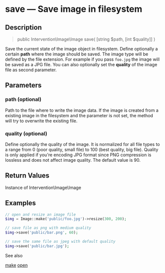 # save — Save image in filesystem

## Description

> public Intervention\Image\Image save( [string $path, [int $quality]] )

Save the current state of the image object in filesystem. Define optionally a certain **path** where the image should be saved. The image type will be defined by the file extension. For example if you pass ```foo.jpg``` the image will be saved as a JPG file. You can also optionally set the **quality** of the image file as second parameter.


## Parameters

### path (optional)
Path to the file where to write the image data. If the image is created from a existing image in the filesystem and the parameter is not set, the method will try to overwrite the existing file.

### quality (optional)
Define optionally the quality of the image. It is normalized for all file types to a range from 0 (poor quality, small file) to 100 (best quality, big file). Quality is only applied if you're encoding JPG format since PNG compression is lossless and does not affect image quality. The default value is 90.


## Return Values
Instance of Intervention\Image\Image

## Examples

```php
// open and resize an image file
$img = Image::make('public/foo.jpg')->resize(300, 200);

// save file as png with medium quality
$img->save('public/bar.png', 60);

// save the same file as jpeg with default quality
$img->save('public/bar.jpg');
```

See also

[make](/api/make)
[open](/api/open)
